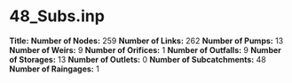 # 48_Subs.inp
**Title:** 
**Number of Nodes:** 259
**Number of Links:** 262
**Number of Pumps:** 13
**Number of Weirs:** 9
**Number of Orifices:** 1
**Number of Outfalls:** 9
**Number of Storages:** 13
**Number of Outlets:** 0
**Number of Subcatchments:** 48
**Number of Raingages:** 1
